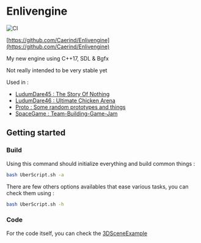 # Enlivengine

![CI](https://github.com/Caerind/Enlivengine/workflows/CI/badge.svg?branch=master)

[https://github.com/Caerind/Enlivengine](https://github.com/Caerind/Enlivengine)

My new engine using C++17, SDL & Bgfx

Not really intended to be very stable yet

Used in :
  -  [LudumDare45 : The Story Of Nothing](https://github.com/Caerind/LudumDare45)
  -  [LudumDare46 : Ultimate Chicken Arena](https://github.com/Caerind/LudumDare46)
  -  [Proto : Some random prototypes and things](https://github.com/Caerind/Proto)
  -  [SpaceGame : Team-Building-Game-Jam](https://github.com/Caerind/SpaceGame)

## Getting started

### Build

Using this command should initialize everything and build common things :
```bash
bash UberScript.sh -a
```

There are few others options availables that ease various tasks, you can check them using :
```bash
bash UberScript.sh -h
```

### Code

For the code itself, you can check the [3DSceneExample](https://github.com/Caerind/Enlivengine/blob/master/Enlivengine/EnlivengineExamples/3DSceneExample.cpp)
